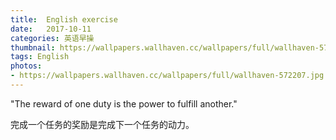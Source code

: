 ```yaml
---
title:  English exercise
date:   2017-10-11
categories: 英语早操
thumbnail: https://wallpapers.wallhaven.cc/wallpapers/full/wallhaven-572207.jpg
tags: English
photos:
- https://wallpapers.wallhaven.cc/wallpapers/full/wallhaven-572207.jpg
---
```


"The reward of one duty is the power to fulfill another."
<p>完成一个任务的奖励是完成下一个任务的动力。</p>
